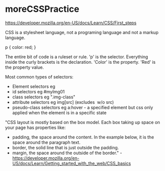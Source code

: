 # moreCSSPractice

https://developer.mozilla.org/en-US/docs/Learn/CSS/First_steps

CSS is a stylesheet language, not a programing language and not a markup language.

p {
color: red;
}

The entire bit of code is a ruleset or rule. 'p' is the selector. Everything inside the curly brackets is the declaration. 'Color' is the property. 'Red' is the property value.

Most common types of selectors:

- Element selectors eg <div>
- id selectors eg #myImg01
- class selectors eg ".img-class"
- attribute selectors eg img[src] (excludes <img> w/o src)
- pseudo-class selectors eg a:hover - a specified element but css only applied when the element is in a specific state

"CSS layout is mostly based on the box model. Each box taking up space on your page has properties like:

- padding, the space around the content. In the example below, it is the space around the paragraph text.
- border, the solid line that is just outside the padding.
- margin, the space around the outside of the border." -https://developer.mozilla.org/en-US/docs/Learn/Getting_started_with_the_web/CSS_basics
